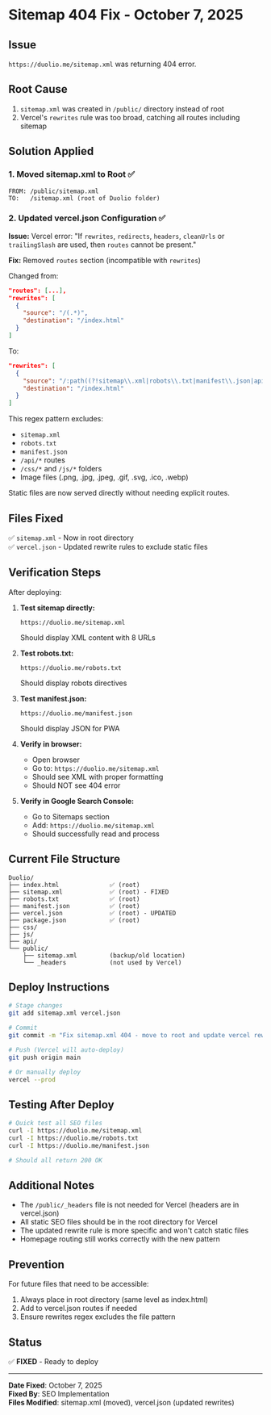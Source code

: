 # Sitemap 404 Fix - October 7, 2025

## Issue
`https://duolio.me/sitemap.xml` was returning 404 error.

## Root Cause
1. `sitemap.xml` was created in `/public/` directory instead of root
2. Vercel's `rewrites` rule was too broad, catching all routes including sitemap

## Solution Applied

### 1. Moved sitemap.xml to Root ✅
```
FROM: /public/sitemap.xml
TO:   /sitemap.xml (root of Duolio folder)
```

### 2. Updated vercel.json Configuration ✅

**Issue:** Vercel error: "If `rewrites`, `redirects`, `headers`, `cleanUrls` or `trailingSlash` are used, then `routes` cannot be present."

**Fix:** Removed `routes` section (incompatible with `rewrites`)

Changed from:
```json
"routes": [...],
"rewrites": [
  {
    "source": "/(.*)",
    "destination": "/index.html"
  }
]
```

To:
```json
"rewrites": [
  {
    "source": "/:path((?!sitemap\\.xml|robots\\.txt|manifest\\.json|api|css|js|.*\\.(png|jpg|jpeg|gif|svg|ico|webp)).*)",
    "destination": "/index.html"
  }
]
```

This regex pattern excludes:
- `sitemap.xml`
- `robots.txt`
- `manifest.json`
- `/api/*` routes
- `/css/*` and `/js/*` folders
- Image files (.png, .jpg, .jpeg, .gif, .svg, .ico, .webp)

Static files are now served directly without needing explicit routes.

## Files Fixed
✅ `sitemap.xml` - Now in root directory  
✅ `vercel.json` - Updated rewrite rules to exclude static files  

## Verification Steps

After deploying:

1. **Test sitemap directly:**
   ```
   https://duolio.me/sitemap.xml
   ```
   Should display XML content with 8 URLs

2. **Test robots.txt:**
   ```
   https://duolio.me/robots.txt
   ```
   Should display robots directives

3. **Test manifest.json:**
   ```
   https://duolio.me/manifest.json
   ```
   Should display JSON for PWA

4. **Verify in browser:**
   - Open browser
   - Go to: `https://duolio.me/sitemap.xml`
   - Should see XML with proper formatting
   - Should NOT see 404 error

5. **Verify in Google Search Console:**
   - Go to Sitemaps section
   - Add: `https://duolio.me/sitemap.xml`
   - Should successfully read and process

## Current File Structure

```
Duolio/
├── index.html              ✅ (root)
├── sitemap.xml             ✅ (root) - FIXED
├── robots.txt              ✅ (root)
├── manifest.json           ✅ (root)
├── vercel.json             ✅ (root) - UPDATED
├── package.json            ✅ (root)
├── css/
├── js/
├── api/
└── public/
    ├── sitemap.xml         (backup/old location)
    └── _headers            (not used by Vercel)
```

## Deploy Instructions

```bash
# Stage changes
git add sitemap.xml vercel.json

# Commit
git commit -m "Fix sitemap.xml 404 - move to root and update vercel rewrites"

# Push (Vercel will auto-deploy)
git push origin main

# Or manually deploy
vercel --prod
```

## Testing After Deploy

```bash
# Quick test all SEO files
curl -I https://duolio.me/sitemap.xml
curl -I https://duolio.me/robots.txt
curl -I https://duolio.me/manifest.json

# Should all return 200 OK
```

## Additional Notes

- The `/public/_headers` file is not needed for Vercel (headers are in vercel.json)
- All static SEO files should be in the root directory for Vercel
- The updated rewrite rule is more specific and won't catch static files
- Homepage routing still works correctly with the new pattern

## Prevention

For future files that need to be accessible:
1. Always place in root directory (same level as index.html)
2. Add to vercel.json routes if needed
3. Ensure rewrites regex excludes the file pattern

## Status
✅ **FIXED** - Ready to deploy

---

**Date Fixed**: October 7, 2025  
**Fixed By**: SEO Implementation  
**Files Modified**: sitemap.xml (moved), vercel.json (updated rewrites)
